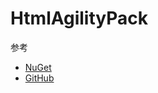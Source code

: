 # HtmlAgilityPack

参考

- [NuGet](https://www.nuget.org/packages/HtmlAgilityPack)
- [GitHub](https://github.com/zzzprojects/html-agility-pack/)
